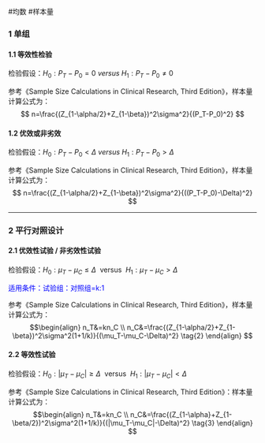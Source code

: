 #均数  #样本量   

### 1 单组  

#### 1.1 等效性检验

检验假设：$H_0:P_T-P_0=0\ versus\ H_1:P_T-P_0\ne0$ 

参考《Sample Size Calculations in Clinical Research, Third Edition》，样本量计算公式为：
$$
n=\frac{(Z_{1-\alpha/2}+Z_{1-\beta})^2\sigma^2}{(P_T-P_0)^2}
$$
#### 1.2 优效或非劣效

检验假设：$H_0:P_T-P_0\lt\Delta\ versus\ H_1:P_T-P_0\gt\Delta$ 

参考《Sample Size Calculations in Clinical Research, Third Edition》，样本量计算公式为：
$$
n=\frac{(Z_{1-\alpha/2}+Z_{1-\beta})^2\sigma^2}{((P_T-P_0)-\Delta)^2}
$$


---

### 2 平行对照设计  
#### 2.1 优效性试验 / 非劣效性试验     

检验假设：$H_0:\mu_T-\mu_C \le \Delta\ \ \text{versus}\ \ H_1:\mu_T-\mu_C\gt\Delta$  

<font color=blue>适用条件：试验组：对照组=k:1</font>    

参考《Sample Size Calculations in Clinical Research, Third Edition》，样本量计算公式为：  
$$\begin{align}
n_T&=kn_C \\
n_C&=\frac{(Z_{1-\alpha/2}+Z_{1-\beta})^2\sigma^2(1+1/k)}{(\mu_T-\mu_C-\Delta)^2} \tag{2}
\end{align}
$$

#### 2.2 等效性试验  

检验假设：$H_0:|\mu_T-\mu_C|\ge\Delta\ \ \text{versus}\ \ H_1:|\mu_T-\mu_C|\lt\Delta$  

参考《Sample Size Calculations in Clinical Research, Third Edition》：样本量计算公式为：  
$$\begin{align}
n_T&=kn_C \\
n_C&=\frac{(Z_{1-\alpha}+Z_{1-\beta/2})^2\sigma^2(1+1/k)}{(|\mu_T-\mu_C|-\Delta)^2} \tag{3}
\end{align}
$$

